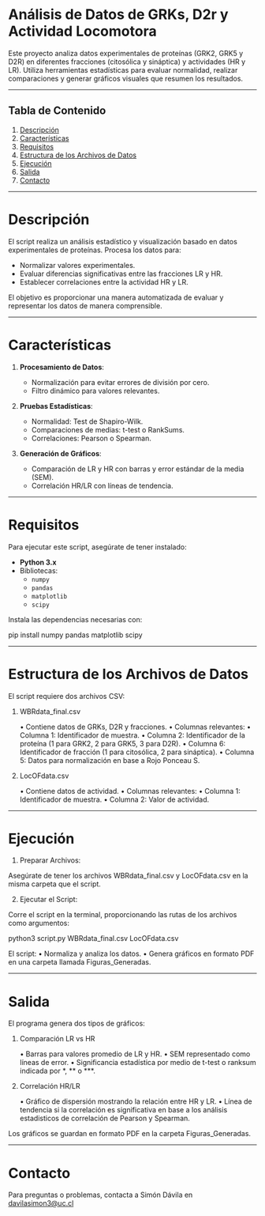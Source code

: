 # Análisis de Datos de GRKs, D2r y Actividad Locomotora

Este proyecto analiza datos experimentales de proteínas (GRK2, GRK5 y D2R) en diferentes fracciones (citosólica y sináptica) y actividades (HR y LR). Utiliza herramientas estadísticas para evaluar normalidad, realizar comparaciones y generar gráficos visuales que resumen los resultados.

---

## Tabla de Contenido
1. [Descripción](#descripción)
2. [Características](#características)
3. [Requisitos](#requisitos)
4. [Estructura de los Archivos de Datos](#estructura-de-los-archivos-de-datos)
5. [Ejecución](#ejecución)
6. [Salida](#salida)
7. [Contacto](#contacto)

---

# Descripción

El script realiza un análisis estadístico y visualización basado en datos experimentales de proteínas. Procesa los datos para:
- Normalizar valores experimentales.
- Evaluar diferencias significativas entre las fracciones LR y HR.
- Establecer correlaciones entre la actividad HR y LR.

El objetivo es proporcionar una manera automatizada de evaluar y representar los datos de manera comprensible.

---

# Características

1. **Procesamiento de Datos**:
   - Normalización para evitar errores de división por cero.
   - Filtro dinámico para valores relevantes.
   
2. **Pruebas Estadísticas**:
   - Normalidad: Test de Shapiro-Wilk.
   - Comparaciones de medias: t-test o RankSums.
   - Correlaciones: Pearson o Spearman.

3. **Generación de Gráficos**:
   - Comparación de LR y HR con barras y error estándar de la media (SEM).
   - Correlación HR/LR con líneas de tendencia.

---

# Requisitos

Para ejecutar este script, asegúrate de tener instalado:

- **Python 3.x**
- Bibliotecas:
  - `numpy`
  - `pandas`
  - `matplotlib`
  - `scipy`

Instala las dependencias necesarias con:

pip install numpy pandas matplotlib scipy

---

# Estructura de los Archivos de Datos

El script requiere dos archivos CSV:

1. WBRdata_final.csv

	•	Contiene datos de GRKs, D2R y fracciones.
	•	Columnas relevantes:
	•	Columna 1: Identificador de muestra.
	•	Columna 2: Identificador de la proteína (1 para GRK2, 2 para GRK5, 3 para D2R).
	•	Columna 6: Identificador de fracción (1 para citosólica, 2 para sináptica).
	•	Columna 5: Datos para normalización en base a Rojo Ponceau S.

2. LocOFdata.csv

	•	Contiene datos de actividad.
	•	Columnas relevantes:
	•	Columna 1: Identificador de muestra.
	•	Columna 2: Valor de actividad.

---
# Ejecución

1.	Preparar Archivos:

Asegúrate de tener los archivos WBRdata_final.csv y LocOFdata.csv en la misma carpeta que el script.


2.	Ejecutar el Script:

   
Corre el script en la terminal, proporcionando las rutas de los archivos como argumentos:

python3 script.py WBRdata_final.csv LocOFdata.csv

El script:
	•	Normaliza y analiza los datos.
	•	Genera gráficos en formato PDF en una carpeta llamada Figuras_Generadas.

---

# Salida

El programa genera dos tipos de gráficos:

1. Comparación LR vs HR

	•	Barras para valores promedio de LR y HR.
	•	SEM representado como líneas de error.
	•	Significancia estadística por medio de t-test o ranksum indicada por *, ** o ***.

2. Correlación HR/LR
   

	•	Gráfico de dispersión mostrando la relación entre HR y LR.
	•	Línea de tendencia si la correlación es significativa en base a los análisis estadisticos de correlación de Pearson y Spearman.

Los gráficos se guardan en formato PDF en la carpeta Figuras_Generadas.

---
# Contacto
Para preguntas o problemas, contacta a Simón Dávila en davilasimon3@uc.cl
